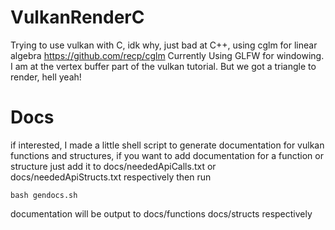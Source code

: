 # VulkanRenderC
Trying to use vulkan with C, idk why, just bad at C++, using cglm for linear algebra https://github.com/recp/cglm
Currently Using GLFW for windowing. I am at the vertex buffer part of the vulkan tutorial. But we got a triangle to render, hell yeah!

# Docs
if interested, I made a little shell script to generate
documentation for vulkan functions and structures,
if you want to add documentation for a function or structure
just add it to docs/neededApiCalls.txt or docs/neededApiStructs.txt respectively
then run
```
bash gendocs.sh
```
documentation will be output to docs/functions docs/structs respectively
